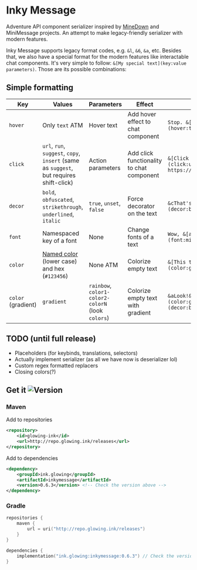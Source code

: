 # Inky Message
Adventure API component serializer inspired by [MineDown](https://github.com/Phoenix616/MineDown/tree/kyori-adventure) 
and MiniMessage projects. An attempt to make legacy-friendly serializer with modern features.

Inky Message supports legacy format codes, e.g. `&l`, `&6`, `&a`, etc.
Besides that, we also have a special format for the modern features like interactable chat components. It's very simple
to follow: `&[My special text](key:value parameters)`. Those are its possible combinations:
## Simple formatting
| Key                | Values                                                                                                                               | Parameters                                        | Effect                                    | Example                                                             |
|--------------------|--------------------------------------------------------------------------------------------------------------------------------------|---------------------------------------------------|-------------------------------------------|---------------------------------------------------------------------|
| `hover`            | Only `text` ATM                                                                                                                      | Hover text                                        | Add hover effect to chat component        | `Stop. &[hover time](hover:text What a meme)!`                      |
| `click`            | `url`, `run`, `suggest`, `copy`, `insert` (same as `suggest`, but requires shift-click)                                              | Action parameters                                 | Add click functionality to chat component | `&[Click to get 100 robux](click:url https://youtu.be/dQw4w9WgXcQ)` |
| `decor`            | `bold`, `obfuscated`, `strikethrough`, `underlined`, `italic`                                                                        | `true`, `unset`, `false`                          | Force decorator on the text               | `&cThat's a &[bold](decor:bold) move!`                              |
| `font`             | Namespaced key of a font                                                                                                             | None                                              | Change fonts of a text                    | `Wow, &[almost HD fonts](font:minecraft:uniform)!`                  |
| `color`            | [Named color](https://jd.advntr.dev/api/4.13.1/net/kyori/adventure/text/format/NamedTextColor.html) (lower case) and hex (`#123456`) | None ATM                                          | Colorize empty text                       | `&[This text is green](color:green)`                                |
| `color` (gradient) | `gradient`                                                                                                                           | `rainbow`, `color1-color2-colorN` (look `colors`) | Colorize empty text with gradient         | `&aLook!&r &[Fancy!](color:gradient rainbow)(decor:bold)`           |


## TODO (until full release)
- Placeholders (for keybinds, translations, selectors)
- Actually implement serializer (as all we have now is deserializer lol)
- Custom regex formatted replacers
- Closing colors(?)

## Get it ![Version](https://img.shields.io/github/v/tag/GlowingInk/InkyMessage?sort=semver)
### Maven
Add to repositories
```xml
<repository>
    <id>glowing-ink</id>
    <url>http://repo.glowing.ink/releases</url>
</repository>
```
Add to dependencies
```xml
<dependency>
    <groupId>ink.glowing</groupId>
    <artifactId>inkymessage</artifactId>
    <version>0.6.3</version> <!-- Check the version above -->
</dependency>
```
### Gradle
```kotlin
repositories {
    maven {
        url = uri("http://repo.glowing.ink/releases")
    }
}

dependencies {
    implementation("ink.glowing:inkymessage:0.6.3") // Check the version above
}
```